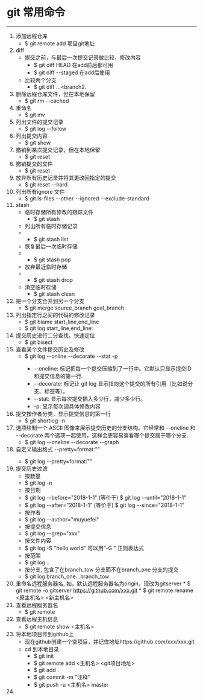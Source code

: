 # git 常用命令

***

1.  添加远程仓库 
    * $ git remote add 项目git地址
2.  diff 
    * 提交之前，与最后一次提交记录做比较，修改内容
        * $ git diff HEAD 在add前后都可用
        * $ git diff --staged 在add后使用
    * 比较两个分支
        * $ git diff <branch1>...<branch2.
3. 删除远程仓库文件，但在本地保留
    * $ git rm --cached <file>
4. 重命名
    * $ git mv <file-original> <file-renamed>
5. 列出文件的提交记录
    * $ git log --follow <file>
6. 列出提交内容
    * $ git show <commit>
7. 撤销到某次提交记录，但在本地保留
    * $ git reset <commit>
8. 撤销提交的文件
    * $ git reset <file>
9. 放弃所有历史记录并将其更改回指定的提交
    * $ git reset --hard <commit>
10. 列出所有ignore 文件
    * $ git ls-files --other --ignored --exclude-standard
11. stash
    * 临时存储所有修改的跟踪文件
        * $ git stash
    *  列出所有临时存储记录
    *   * $ git stash list
    *  恢复最后一次临时存储
    *   * $ git stash pop
    *  放弃最近临时存储
    *   * $ git stash drop
    *  清空临时存储
        * $ git stash clean
12. 把一个分支合并到另一个分支
    * $ git merge source_branch goal_branch
13. 列出指定行之间的代码的修改记录
    * $ git blame start_line,end_line <file>
    * $ git log start_line,end_line:<file>
14. 提交历史进行二分查找，快速定位
    * $ git bisect 
15. 查看某个文件提交历史及修改
    * $ git log --online --decorate --stat -p <file>
        * --oneline: 标记把每一个提交压缩到了一行中。它默认只显示提交ID和提交信息的第一行.
        * --decorate: 标记让 git log 显示指向这个提交的所有引用（比如说分支、标签等）。
        * --stat: 显示每次提交插入多少行，减少多少行。
        * -p: 显示每次调具体修改内容
16. 提交按作者分类，显示提交信息的第一行
    * $ git shortlog -n
17. 选项绘制一个 ASCII 图像来展示提交历史的分支结构。它经常和 --oneline 和 --decorate 两个选项一起使用，这样会更容易查看哪个提交属于哪个分支.
    * $ git log --oneline --decorate --graph <file>
18. 自定义输出格式 --pretty=format:"<string>"
    * $ git log --pretty=format:"<string>"
19. 提交历史过滤
    * 按数量
    *  $ git log -n
    * 按日期
    *  $ git log --before="2018-1-1" (等价于) $ git log --until="2018-1-1"
    *  $ git log --after="2018-1-1" (等价于) $ git log --since="2018-1-1"
    * 按作者
    *  $ git log --author="muyuefei"
    * 按提交信息
    *  $ git log --grep="xxx"
    * 按文件内容
    *  $ git log -S "hello world" 可以用“-G <regex>" 正则表达式
    * 按范围
    *  $ git log <since>..<utils> 
    * 按分支, 包含了在branch_tow 分支而不在branch_one 分支的提交
    *  $ git log branch_one...branch_tow
20. 重命名远程服务器名, 如，默认远程服务器名为origin，现改为gitserver
        * $ git remote -o gitserver https://github.com/xxx.git
        * $ git remote rename <原主机名> <新主机名>
21. 查看远程服务器名
    * $ git remote
22. 查看远程主机信息
    * $ git remote show <主机名>
23. 将本地项目传到github上
    * 现在github创建一个空项目，并记住地址https://github.com/xxx/xxx.git
    * cd 到本地目录
        * $ git init
        * $ git remote add <主机名> <git项目地址>
        * $ git add .
        * $ git commit -m "注释"
        * $ git push -u <主机名> master
24.
